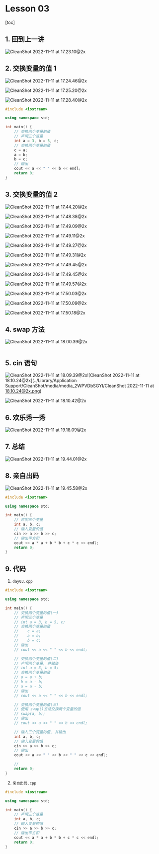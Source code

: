 # Lesson 03

[toc]

## 1. 回到上一讲

![CleanShot 2022-11-11 at 17.23.10@2x](Lesson%2003.assets/CleanShot%202022-11-11%20at%2017.23.10@2x.png)

## 2. 交换变量的值 1

![CleanShot 2022-11-11 at 17.24.46@2x](Lesson%2003.assets/CleanShot%202022-11-11%20at%2017.24.46@2x.png)

![CleanShot 2022-11-11 at 17.25.20@2x](Lesson%2003.assets/CleanShot%202022-11-11%20at%2017.25.20@2x.png)

![CleanShot 2022-11-11 at 17.28.40@2x](Lesson%2003.assets/CleanShot%202022-11-11%20at%2017.28.40@2x.png)

```c++
#include <iostream>

using namespace std;

int main() {
    // 交换两个变量的值
    // 声明三个变量
    int a = 3, b = 5, c;
    // 交换两个变量的值
    c = a;
    a = b;
    b = c;
    // 输出
    cout << a << " " << b << endl;
    return 0;
}
```

## 3. 交换变量的值 2

![CleanShot 2022-11-11 at 17.44.20@2x](Lesson%2003.assets/CleanShot%202022-11-11%20at%2017.44.20@2x.png)

![CleanShot 2022-11-11 at 17.48.38@2x](Lesson%2003.assets/CleanShot%202022-11-11%20at%2017.48.38@2x.png)

![CleanShot 2022-11-11 at 17.49.09@2x](Lesson%2003.assets/CleanShot%202022-11-11%20at%2017.49.09@2x.png)

![CleanShot 2022-11-11 at 17.49.11@2x](Lesson%2003.assets/CleanShot%202022-11-11%20at%2017.49.11@2x.png)

![CleanShot 2022-11-11 at 17.49.27@2x](Lesson%2003.assets/CleanShot%202022-11-11%20at%2017.49.27@2x.png)

![CleanShot 2022-11-11 at 17.49.31@2x](Lesson%2003.assets/CleanShot%202022-11-11%20at%2017.49.31@2x.png)

![CleanShot 2022-11-11 at 17.49.45@2x](Lesson%2003.assets/CleanShot%202022-11-11%20at%2017.49.45@2x.png)

![CleanShot 2022-11-11 at 17.49.45@2x](Lesson%2003.assets/CleanShot%202022-11-11%20at%2017.49.45@2x-8160191.png)

![CleanShot 2022-11-11 at 17.49.57@2x](Lesson%2003.assets/CleanShot%202022-11-11%20at%2017.49.57@2x.png)

![CleanShot 2022-11-11 at 17.50.03@2x](Lesson%2003.assets/CleanShot%202022-11-11%20at%2017.50.03@2x.png)

![CleanShot 2022-11-11 at 17.50.09@2x](Lesson%2003.assets/CleanShot%202022-11-11%20at%2017.50.09@2x.png)

![CleanShot 2022-11-11 at 17.50.18@2x](Lesson%2003.assets/CleanShot%202022-11-11%20at%2017.50.18@2x.png)

## 4. swap 方法

![CleanShot 2022-11-11 at 18.00.39@2x](Lesson%2003.assets/CleanShot%202022-11-11%20at%2018.00.39@2x.png)

```

```

## 5. cin 语句

![CleanShot 2022-11-11 at 18.09.39@2x](Lesson%2003.assets/CleanShot%202022-11-11%20at%2018.09.39@2x.png)![CleanShot 2022-11-11 at 18.10.24@2x](../Library/Application Support/CleanShot/media/media_2WPVDbSGYI/CleanShot 2022-11-11 at 18.10.24@2x.png)

![CleanShot 2022-11-11 at 18.10.42@2x](Lesson%2003.assets/CleanShot%202022-11-11%20at%2018.10.42@2x.png)

## 6. 欢乐秀一秀

![CleanShot 2022-11-11 at 19.18.09@2x](Lesson%2003.assets/CleanShot%202022-11-11%20at%2019.18.09@2x.png)

## 7. 总结

![CleanShot 2022-11-11 at 19.44.01@2x](Lesson%2003.assets/CleanShot%202022-11-11%20at%2019.44.01@2x.png)

## 8. 亲自出码

![CleanShot 2022-11-11 at 19.45.58@2x](Lesson%2003.assets/CleanShot%202022-11-11%20at%2019.45.58@2x.png)

```c++
#include <iostream>

using namespace std;

int main() {
    // 声明三个变量
    int a, b, c;
    // 输入变量的值
    cin >> a >> b >> c;
    // 输出平方和
    cout << a * a + b * b + c * c << endl;
    return 0;
}
```

## 9. 代码

1. `day03.cpp`

```c++
#include <iostream>

using namespace std;

int main() {
    // 交换两个变量的值(一)
    // 声明三个变量
    // int a = 3, b = 5, c;
    // 交换两个变量的值
    //    c = a;
    //    a = b;
    //    b = c;
    // 输出
    // cout << a << " " << b << endl;

    // 交换两个变量的值(二)
    // 声明两个变量, 并赋值
    // int a = 3, b = 5;
    // 交换两个变量的值
    // a = a + b;
    // b = a - b;
    // a = a - b;
    // 输出
    // cout << a << " " << b << endl;

    // 交换两个变量的值(三)
    // 使用 swap()方法交换两个变量的值
    // swap(a, b);
    // 输出
    // cout << a << " " << b << endl;

    // 输入三个变量的值, 并输出
    int a, b, c;
    // 输入变量的值
    cin >> a >> b >> c;
    // 输出
    cout << a << " " << b << " " << c << endl;

    //
    return 0;
}
```

2. `亲自出码.cpp`

```c++
#include <iostream>

using namespace std;

int main() {
    // 声明三个变量
    int a, b, c;
    // 输入变量的值
    cin >> a >> b >> c;
    // 输出平方和
    cout << a * a + b * b + c * c << endl;
    return 0;
}
```

